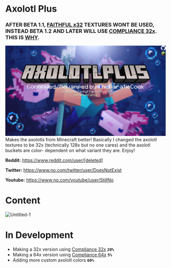 # Axolotl Plus

### AFTER BETA 1.1, [FAITHFUL x32](https://www.curseforge.com/minecraft/texture-packs/faithful-team) TEXTURES WONT BE USED, INSTEAD BETA 1.2 AND LATER WILL USE [COMPLIANCE 32x](https://compliancepack.net/). THIS IS [WHY](https://github.com/ThatBaratieCook/ThatBaratieCook/blob/axolotlplus/COMPLIANCEUSE.md).
![a6112619403e603cdf9c17ea4be23567](https://raw.githubusercontent.com/ThatBaratieCook/ThatBaratieCook/axolotlplus/sourcefiles/images/AxolotlPlusBanner.png)
Makes the axolotls from Minecraft better! Basically I changed the axolotl textures to be 32x (technically 128x but no one cares) and the axolotl buckets are color-
dependent on what variant they are. Enjoy!

**Reddit:** https://www.reddit.com/user/[deleted]
⠀⠀⠀⠀⠀⠀⠀⠀⠀⠀⠀⠀⠀⠀


**Twitter:** https://www.no.com/twitter/user/DoesNotExist



**Youtube:** https://www.no.com/youtube/user/StillNo



# Content
![Untitled-1](https://user-images.githubusercontent.com/86271733/122850887-dc831a80-d2c2-11eb-9be9-3efeb2d24685.png)

# In Development

- Making a 32x version using [Compliance 32x](https://www.curseforge.com/minecraft/texture-packs/compliance-32x) **`20%`**
- Making a 64x version using [Compliance 64x](https://www.curseforge.com/minecraft/texture-packs/compliance-64x) **`5%`**
- Adding more custom axolotl colors **`60%`**
